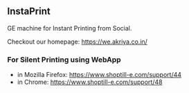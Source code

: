 ## InstaPrint 
GE machine for Instant Printing from Social.

Checkout our homepage: https://we.akriya.co.in/


### For Silent Printing using WebApp
* in Mozilla Firefox: https://www.shoptill-e.com/support/44
* in Chrome: https://www.shoptill-e.com/support/48

